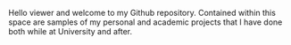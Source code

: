 Hello viewer and welcome to my Github repository. Contained within this space are samples of my personal and academic projects that I have done both while at University and after.
